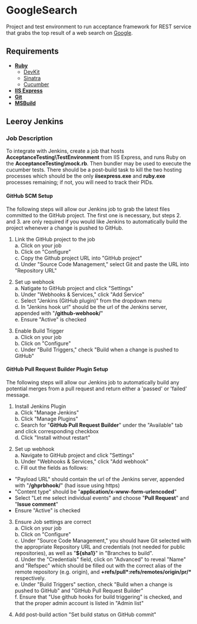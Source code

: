 # GoogleSearch  
Project and test environment to run acceptance framework for REST service that grabs the top result of a web search on [Google](https://www.google.com/).
## Requirements
* [**Ruby**](https://www.ruby-lang.org/en/downloads/)
  * [DevKit](http://rubyinstaller.org/downloads/)
  * [Sinatra](http://www.sinatrarb.com/)
  * [Cucumber](https://cucumber.io/)
* [**IIS Express**](http://www.iis.net/)
* [**Git**](https://git-scm.com/downloads/)  
* [**MSBuild**](https://github.com/microsoft/msbuild/)  

## Leeroy Jenkins  
### Job Description
To integrate with Jenkins, create a job that hosts **AcceptanceTesting\TestEnvironment** from IIS Express, and runs Ruby on the **AcceptanceTesting\mock.rb**. Then bundler may be used to execute the cucumber tests. There should be a post-build task to kill the two hosting processes which should be the only **iisexpress.exe** and **ruby.exe** processes remaining; if not, you will need to track their PIDs.
#### GitHub SCM Setup  
The following steps will allow our Jenkins job to grab the latest files committed to the GitHub project. The first one is necessary, but steps 2. and 3. are only required if you would like Jenkins to automatically build the project whenever a change is pushed to GitHub.  

1. Link the GitHub project to the job  
  a. Click on your job  
  b. Click on "Configure"  
  c. Copy the Github project URL into "GitHub project"  
  d. Under "Source Code Management," select Git and paste the URL into "Repository URL"  

2. Set up webhook  
  a. Natigate to GitHub project and click "Settings"  
  b. Under "Webhooks & Services," click "Add Service"  
  c. Select "Jenkins (GitHub plugin)" from the dropdown menu  
  d. In "Jenkins hook url" should be the url of the Jenkins server, appended with "**/github-webhook/**"  
  e. Ensure "Active" is checked  

3. Enable Build Trigger  
  a. Click on your job  
  b. Click on "Configure"  
  c. Under "Build Triggers," check "Build when a change is pushed to GitHub"  

#### GitHub Pull Request Builder Plugin Setup  
The following steps will allow our Jenkins job to automatically build any potential merges from a pull request and return either a 'passed' or 'failed' message.  

1. Install Jenkins Plugin  
		a. Click "Manage Jenkins"  
		b. Click "Manage Plugins"  
		c. Search for "**GitHub Pull Request Builder**" under the "Available" tab and click corresponding checkbox  
		d. Click "Install without restart"  

2. Set up webhook  
		a. Navigate to GitHub project and click "Settings"  
		b. Under "Webhooks & Services," click "Add webhook"  
		c. Fill out the fields as follows:
  * "Payload URL" should contain the url of the Jenkins server, appended with "**/ghprbhook/**" (had issue using https)  
  * "Content type" should be "**application/x-www-form-urlencoded**"  
  * Select "Let me select individual events" and choose "**Pull Request**" and "**Issue comment**"  
  * Ensure "Active" is checked  

3. Ensure Job settings are correct  
		a. Click on your job  
		b. Click on "Configure"  
		c. Under "Source Code Management," you should have Git selected with the appropriate Repository URL and credentials (not needed for public repositories), as well as "**${sha1}**" in "Branches to build".  
		d. Under the "Credentials" field, click on "Advanced" to reveal "Name" and "Refspec" which should be filled out with the correct alias of the remote repository (e.g. origin), and **+refs/pull\*:refs/remotes/origin/pr/\*** respectively.  
		e. Under "Build Triggers" section, check "Build when a change is pushed to GitHub" and "GitHub Pull Request Builder"  
		f. Ensure that "Use github hooks for build triggering" is checked, and that the proper admin account is listed in "Admin list"  

4. Add post-build action "Set build status on GitHub commit"  
